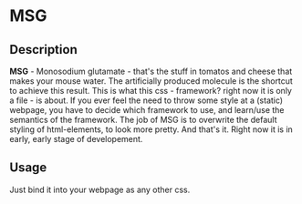 # MSG

## Description
__MSG__ - Monosodium glutamate - that's the stuff in tomatos and cheese that makes your mouse water. The artificially produced molecule is the shortcut to achieve this result. This is what this css - framework? right now it is only a file - is about. If you ever feel the need to throw some style at a (static) webpage, you have to decide which framework to use, and learn/use the semantics of the framework. The job of MSG is to overwrite the default styling of html-elements, to look more pretty. And that's it. Right now it is in early, early stage of developement.   

## Usage
Just bind it into your webpage as any other css.
